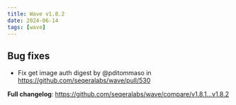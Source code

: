 ```yaml
---
title: Wave v1.8.2
date: 2024-06-14
tags: [wave]
---
```


## Bug fixes

- Fix get image auth digest by @pditommaso in https://github.com/seqeralabs/wave/pull/530

**Full changelog**: https://github.com/seqeralabs/wave/compare/v1.8.1...v1.8.2
